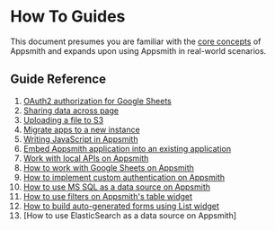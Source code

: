 # How To Guides

This document presumes you are familiar with the [core concepts](../core-concepts/connecting-to-data-sources/) of Appsmith and expands upon using Appsmith in real-world scenarios.

## Guide Reference

1. [OAuth2 authorization for Google Sheets](oauth2-authorization-for-google-sheets.md)
2. [Sharing data across page](sharing-data-across-pages.md)
3. [Uploading a file to S3](how-to-upload-to-s3.md)
4. [Migrate apps to a new instance](backup-restore.md)
5. [Writing JavaScript in Appsmith](writing-javascript-in-appsmith.md)
6. [Embed Appsmith application into an existing application](embed-appsmith-into-existing-application.md)
7. [Work with local APIs on Appsmith](how-to-work-with-local-apis-on-appsmith.md)
8. [How to work with Google Sheets on Appsmith](how-to-work-with-google-sheets-on-appsmith.md)
9. [How to implement custom authentication on Appsmith](how-to-implement-custom-authentication-on-appsmith.md)
10. [How to use MS SQL as a data source on Appsmith](use-mssql-as-data-source.md)
11. [How to use filters on Appsmith's table widget](how-to-use-filters-on-appsmith-table-widget.md)
12. [How to build auto-generated forms using List widget](build-auto-generated-forms-using-list-widget.md)
13. [How to use ElasticSearch as a data source on Appsmith]
